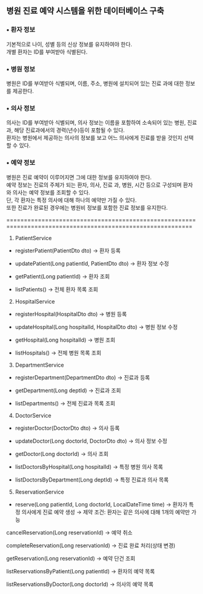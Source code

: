 ## 병원 진료 예약 시스템을 위한 데이터베이스 구축  
### • 환자 정보
기본적으로 나이, 성별 등의 신상 정보를 유지하여야 한다.  
개별 환자는 ID를 부여받아 식별된다.

### • 병원 정보  
  병원은 ID를 부여받아 식별되며, 이름, 주소, 병원에 설치되어 있는 진료 과에 대한 정보를 제공한다.

### • 의사 정보  
  의사는 ID를 부여받아 식별되며, 의사 정보는 이름을 포함하여 소속되어 있는 병원, 진료과, 해당 진료과에서의 경력(년수)등이 포함될 수 있다.  
  환자는 병원에서 제공하는 의사의 정보를 보고 어느 의사에게 진료를 받을 것인지 선택할 수 있다.

### • 예약 정보  
병원은 진료 예약이 이루어지면 그에 대한 정보를 유지하여야 한다.  
예약 정보는 진료의 주체가 되는 환자, 의사, 진료 과, 병원, 시간 등으로 구성되며 환자와 의사는 예약 정보를 조회할 수 있다.  
단, 각 환자는 특정 의사에 대해 하나의 예약만 가질 수 있다.  
또한 진료가 완료된 경우에는 병원비 정보를 포함한 진료 정보를 유지한다.

===========================================================================================================

1. PatientService

* registerPatient(PatientDto dto) → 환자 등록

* updatePatient(Long patientId, PatientDto dto) → 환자 정보 수정

* getPatient(Long patientId) → 환자 조회

* listPatients() → 전체 환자 목록 조회

2. HospitalService

* registerHospital(HospitalDto dto) → 병원 등록

* updateHospital(Long hospitalId, HospitalDto dto) → 병원 정보 수정

* getHospital(Long hospitalId) → 병원 조회

* listHospitals() → 전체 병원 목록 조회

3. DepartmentService

* registerDepartment(DepartmentDto dto) → 진료과 등록

* getDepartment(Long deptId) → 진료과 조회

* listDepartments() → 전체 진료과 목록 조회

4. DoctorService

* registerDoctor(DoctorDto dto) → 의사 등록

* updateDoctor(Long doctorId, DoctorDto dto) → 의사 정보 수정

* getDoctor(Long doctorId) → 의사 조회

* listDoctorsByHospital(Long hospitalId) → 특정 병원 의사 목록

* listDoctorsByDepartment(Long deptId) → 특정 진료과 의사 목록

5. ReservationService

* reserve(Long patientId, Long doctorId, LocalDateTime time)
  → 환자가 특정 의사에게 진료 예약 생성
  → 제약 조건: 환자는 같은 의사에 대해 1개의 예약만 가능

cancelReservation(Long reservationId) → 예약 취소

completeReservation(Long reservationId) → 진료 완료 처리(상태 변경)

getReservation(Long reservationId) → 예약 단건 조회

listReservationsByPatient(Long patientId) → 환자의 예약 목록

listReservationsByDoctor(Long doctorId) → 의사의 예약 목록